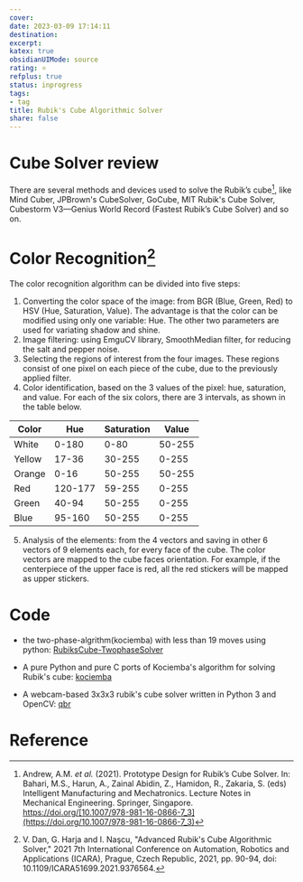 ```yaml
---
cover: 
date: 2023-03-09 17:14:11
destination: 
excerpt: 
katex: true
obsidianUIMode: source
rating: ⭐
refplus: true
status: inprogress
tags:  
- tag
title: Rubik's Cube Algorithmic Solver
share: false
---
```


# Cube Solver review
There are several methods and devices used to solve the Rubik’s cube[^2], like Mind Cuber, JPBrown's CubeSolver, GoCube, MIT Rubik's Cube Solver, Cubestorm V3—Genius World Record (Fastest Rubik’s Cube Solver) and so on.


# Color Recognition[^1]
The color recognition algorithm can be divided into five steps:
1. Converting the color space of the image: from BGR (Blue, Green, Red) to HSV (Hue, Saturation, Value). The advantage is that the color can be modified using only one variable: Hue. The other two parameters are used for variating shadow and shine.
2. Image filtering: using EmguCV library, SmoothMedian filter, for reducing the salt and pepper noise.
3. Selecting the regions of interest from the four images. These regions consist of one pixel on each piece of the cube, due to the previously applied filter.
4. Color identification, based on the 3 values of the pixel: hue, saturation, and value. For each of the six colors, there are 3 intervals, as shown in the table below.

| Color  | Hue     | Saturation | Value  |
| ------ | ------- | ---------- | ------ |
| White  | 0-180   | 0-80       | 50-255 |
| Yellow | 17-36   | 30-255     | 0-255  |
| Orange | 0-16    | 50-255     | 50-255 |
| Red    | 120-177 | 59-255     | 0-255  |
| Green  | 40-94   | 50-255     | 0-255  |
| Blue   | 95-160  | 50-255     | 0-255  |

5. Analysis of the elements: from the 4 vectors and saving in other 6 vectors of 9 elements each, for every face of the cube. The color vectors are mapped to the cube faces orientation. For example, if the centerpiece of the upper face is red, all the red stickers will be mapped as upper stickers.

# Code
- the two-phase-algrithm(kociemba) with less than 19 moves using python: [RubiksCube-TwophaseSolver](https://github.com/hkociemba/RubiksCube-TwophaseSolver)

- A pure Python and pure C ports of Kociemba's algorithm for solving Rubik's cube: [kociemba](https://github.com/muodov/kociemba)

- A webcam-based 3x3x3 rubik's cube solver written in Python 3 and OpenCV: [qbr](https://github.com/kkoomen/qbr)

# Reference
[^1]: V. Dan, G. Harja and I. Naşcu, "Advanced Rubik's Cube Algorithmic Solver," 2021 7th International Conference on Automation, Robotics and Applications (ICARA), Prague, Czech Republic, 2021, pp. 90-94, doi: 10.1109/ICARA51699.2021.9376564.
[^2]: Andrew, A.M. _et al._ (2021). Prototype Design for Rubik’s Cube Solver. In: Bahari, M.S., Harun, A., Zainal Abidin, Z., Hamidon, R., Zakaria, S. (eds) Intelligent Manufacturing and Mechatronics. Lecture Notes in Mechanical Engineering. Springer, Singapore. https://doi.org/[10.1007/978-981-16-0866-7_3](https://doi.org/10.1007/978-981-16-0866-7_3)

